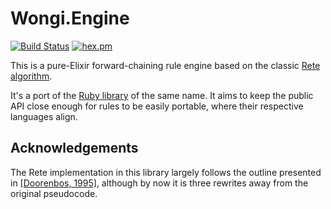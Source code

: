 # Wongi.Engine

[![Build Status](https://github.com/ulfurinn/wongi-engine-elixir/actions/workflows/test.yml/badge.svg)](https://github.com/ulfurinn/wongi-engine-elixir/actions/workflows/test.yml)
[![hex.pm](https://img.shields.io/hexpm/v/wongi_engine)](https://hex.pm/packages/wongi_engine)

This is a pure-Elixir forward-chaining rule engine based on the classic [Rete algorithm](http://en.wikipedia.org/wiki/Rete_algorithm).

It's a port of the [Ruby library](https://github.com/ulfurinn/wongi-engine) of the same name. It aims to keep the public API close enough for rules to be easily portable, where their respective languages align.

## Acknowledgements

The Rete implementation in this library largely follows the outline presented in [\[Doorenbos, 1995\]](http://reports-archive.adm.cs.cmu.edu/anon/1995/CMU-CS-95-113.pdf), although by now it is three rewrites away from the original pseudocode.
